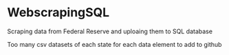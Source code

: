 # WebscrapingSQL

Scraping data from Federal Reserve and uploaing them to SQL database



Too many csv datasets of each state for each data element to add to github
